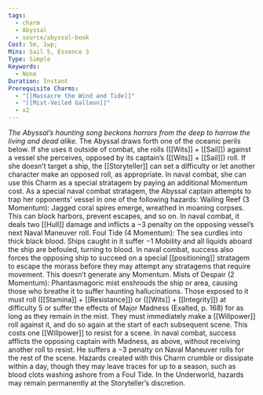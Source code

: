 ```yaml
---
tags:
  - charm
  - Abyssal
  - source/abyssal-book
Cost: 5m, 1wp;
Mins: Sail 5, Essence 3
Type: Simple
Keywords:
  - None
Duration: Instant
Prerequisite Charms:
  - "[[Massacre the Wind and Tide]]"
  - "[[Mist-Veiled Galleon]]"
  - x2
---
```

*The Abyssal’s haunting song beckons horrors from the deep to harrow the living and dead alike.*
The Abyssal draws forth one of the oceanic perils below. If she uses it outside of combat, she rolls ([[Wits]] + [[Sail]]) against a vessel she perceives, opposed by its captain’s ([[Wits]] + [[Sail]]) roll. If she doesn’t target a ship, the [[Storyteller]] can set a difficulty or let another character make an opposed roll, as appropriate. In naval combat, she can use this Charm as a special stratagem by paying an additional Momentum cost.
As a special naval combat stratagem, the Abyssal captain attempts to trap her opponents’ vessel in one of the following hazards:
Wailing Reef (3 Momentum): Jagged coral spires emerge, wreathed in moaning corpses. This can block harbors, prevent escapes, and so on. In naval combat, it deals two [[Hull]] damage and inflicts a −3 penalty on the opposing vessel’s next Naval Maneuver roll.
Foul Tide (4 Momentum): The sea curdles into thick black blood. Ships caught in it suffer −1 Mobility and all liquids aboard the ship are befouled, turning to blood. In naval combat, success also forces the opposing ship to succeed on a special [[positioning]] stratagem to escape the morass before they may attempt any stratagems that require movement. This doesn’t generate any Momentum.
Mists of Despair (2 Momentum): Phantasmagoric mist enshrouds the ship or area, causing those who breathe it to suffer haunting hallucinations. Those exposed to it must roll ([[Stamina]] + [[Resistance]]) or ([[Wits]] + [[Integrity]]) at difficulty 5 or suffer the effects of Major Madness (Exalted, p. 168) for as long as they remain in the mist. They must immediately make a [[Willpower]] roll against it, and do so again at the start of each subsequent scene. This costs one [[Willpower]] to resist for a scene. In naval combat, success afflicts the opposing captain with Madness, as above, without receiving another roll to resist. He suffers a −3 penalty on Naval Maneuver rolls for the rest of the scene.
Hazards created with this Charm crumble or dissipate within a day, though they may leave traces for up to a season, such as blood clots washing ashore from a Foul Tide. In the Underworld, hazards may remain permanently at the Storyteller’s discretion.